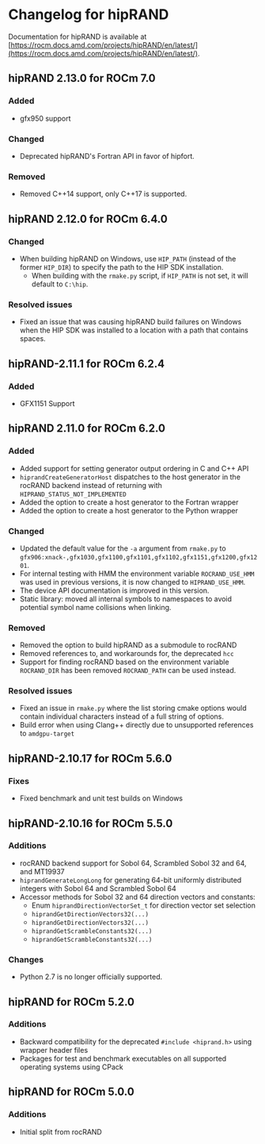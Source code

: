 # Changelog for hipRAND

Documentation for hipRAND is available at
[https://rocm.docs.amd.com/projects/hipRAND/en/latest/](https://rocm.docs.amd.com/projects/hipRAND/en/latest/).

## hipRAND 2.13.0 for ROCm 7.0

### Added

* gfx950 support

### Changed

* Deprecated hipRAND's Fortran API in favor of hipfort.

### Removed

* Removed C++14 support, only C++17 is supported.

## hipRAND 2.12.0 for ROCm 6.4.0

### Changed

* When building hipRAND on Windows, use `HIP_PATH` (instead of the former `HIP_DIR`) to specify the path to the HIP SDK installation.
  * When building with the `rmake.py` script, if `HIP_PATH` is not set, it will default to `C:\hip`.

### Resolved issues

* Fixed an issue that was causing hipRAND build failures on Windows when the HIP SDK was installed to a location with a path that contains spaces.

## hipRAND-2.11.1 for ROCm 6.2.4

### Added

* GFX1151 Support

## hipRAND 2.11.0 for ROCm 6.2.0

### Added

* Added support for setting generator output ordering in C and C++ API
* `hiprandCreateGeneratorHost` dispatches to the host generator in the rocRAND backend instead of returning with `HIPRAND_STATUS_NOT_IMPLEMENTED`
* Added the option to create a host generator to the Fortran wrapper
* Added the option to create a host generator to the Python wrapper

### Changed

* Updated the default value for the `-a` argument from `rmake.py` to `gfx906:xnack-,gfx1030,gfx1100,gfx1101,gfx1102,gfx1151,gfx1200,gfx1201`.
* For internal testing with HMM the environment variable `ROCRAND_USE_HMM` was used in previous
  versions, it is now changed to `HIPRAND_USE_HMM`.
* The device API documentation is improved in this version.
* Static library: moved all internal symbols to namespaces to avoid potential symbol name collisions when linking.

### Removed

* Removed the option to build hipRAND as a submodule to rocRAND
* Removed references to, and workarounds for, the deprecated `hcc`
* Support for finding rocRAND based on the environment variable `ROCRAND_DIR` has been removed
  `ROCRAND_PATH` can be used instead.

### Resolved issues

* Fixed an issue in `rmake.py` where the list storing cmake options would contain individual characters instead of a full string of options.
* Build error when using Clang++ directly due to unsupported references to `amdgpu-target`

## hipRAND-2.10.17 for ROCm 5.6.0

### Fixes

* Fixed benchmark and unit test builds on Windows

## hipRAND-2.10.16 for ROCm 5.5.0

### Additions

* rocRAND backend support for Sobol 64, Scrambled Sobol 32 and 64, and MT19937
* `hiprandGenerateLongLong` for generating 64-bit uniformly distributed integers with Sobol 64 and
  Scrambled Sobol 64
* Accessor methods for Sobol 32 and 64 direction vectors and constants:
  * Enum `hiprandDirectionVectorSet_t` for direction vector set selection
  * `hiprandGetDirectionVectors32(...)`
  * `hiprandGetDirectionVectors32(...)`
  * `hiprandGetScrambleConstants32(...)`
  * `hiprandGetScrambleConstants32(...)`

### Changes

* Python 2.7 is no longer officially supported.

## hipRAND for ROCm 5.2.0

### Additions

* Backward compatibility for the deprecated `#include <hiprand.h>` using wrapper header files
* Packages for test and benchmark executables on all supported operating systems using CPack

## hipRAND for ROCm 5.0.0

### Additions

* Initial split from rocRAND
